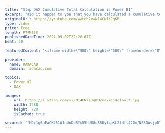 ```yaml
---
title: "Stop DAX Cumulative Total Calculation in Power BI"
excerpt: "Did it happen to you that you have calculated a cumulative total (such as running total, or year to date, etc) either using the quick measures or by writing the DAX expression yourself, and then realizing that the calculation happens even for the periods without any real data? For example, you want to"
originalUrl: https://youtube.com/watch?v=N14CNliJqKM
type: video
price: Free
length: PT9M13S
publishedDateTime: 2020-09-02T22:28:07Z
heat: 50

featuredContent: "<iframe width=\"800\" height=\"500\" frameborder=\"0\" src=\"https://www.youtube.com/embed/N14CNliJqKM\" allow=\"accelerometer; autoplay; encrypted-media; gyroscope; picture-in-picture\" allowfullscreen></iframe>"

provider:
  name: RADACAD
  domain: radacad.com

topics:
  - Power BI
  - DAX

images:
  - url: https://i.ytimg.com/vi/N14CNliJqKM/maxresdefault.jpg
    width: 1280
    height: 720
    isCached: true

secured: "/hDc1g6aEaQKU51A1nUnDoBYuD5hU88o8RUyfupKL2ldflJ2Gm/NSSQAsjpD7apxfd4lC1plgh2bEjvaC52dzyacZrUakMh1QqUACWHsdYf/MKeMIr/+0tbVfyxcE8BOL5D1aSD7sfFBnzTIKYiuJqSqBhgWTndhvqSLamJyA6TG2k1GmcnzeCKFXv0DvqZG07w56bgJpitZDQunUQd+IWetURcUwbPPoA006g+TRsZv7aLxG6us2ROIjgGDQvONn58SvldXe+uza1bPRNNr60o8S9hCZBz/jCdB1hgkPH+ndK3tA2RmxXG2XTi8ujy0Kf8+TZkjq9eQrzYzPkCIkOaRI1twuKTra7MESKRMRisikkWjhKlPf78Gs1FfwlDoEQEf64PErc6ClbDSeZw0LtZfily2RtVjPa9eO+LWUyw=;hj0jA/k6PoNLoE+fiDpDmg=="
---
```


